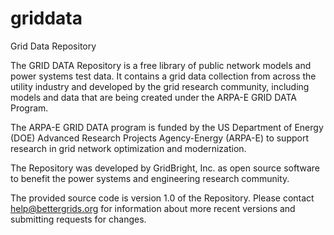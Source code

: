 # griddata
Grid Data Repository

The GRID DATA Repository is a free library of public network models and power systems test data.  It contains a grid data collection from across the utility industry and developed by the grid research community, including models and data that are being created under the ARPA-E GRID DATA Program.

The ARPA-E GRID DATA program is funded by the US Department of Energy (DOE) Advanced Research Projects Agency-Energy (ARPA-E) to support research in grid network optimization and modernization.

The Repository was developed by GridBright, Inc. as open source software to benefit the power systems and engineering research community.

The provided source code is version 1.0 of the Repository. Please contact help@bettergrids.org for information about more recent versions and submitting requests for changes.
